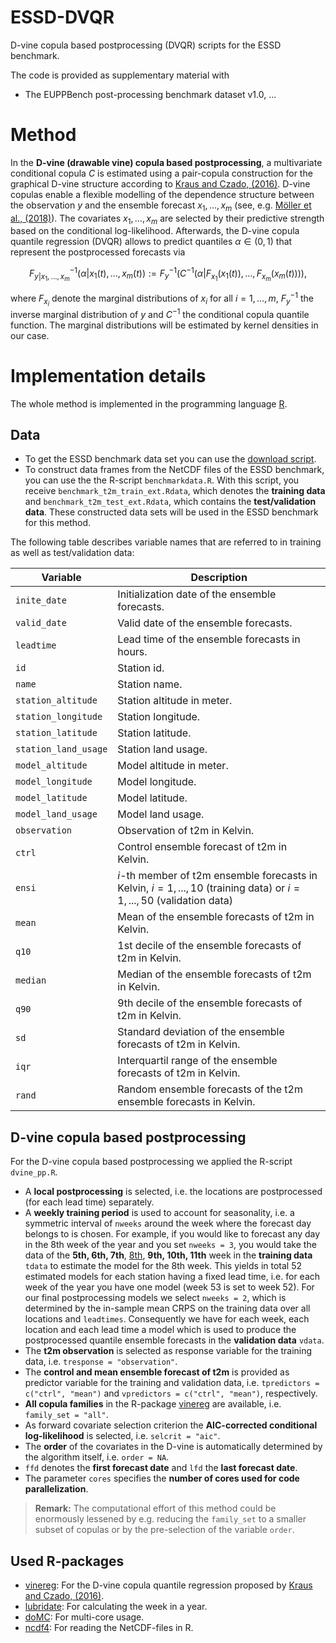 # ESSD-DVQR

D-vine copula based postprocessing (DVQR) scripts for the ESSD benchmark. 

The code is provided as supplementary material with
- The EUPPBench post-processing benchmark dataset v1.0, ...

# Method

In the **D-vine (drawable vine) copula based postprocessing**, a multivariate conditional copula $C$ is estimated using a pair-copula construction for the graphical D-vine structure according to [Kraus and Czado, (2016)](https://arxiv.org/pdf/1510.04161.pdf). D-vine copulas enable a flexible modelling of the dependence structure between the observation $y$ and the ensemble forecast $x_1, \ldots, x_m$ (see, e.g. [Möller et al., (2018)](https://arxiv.org/pdf/1811.02255.pdf)). The covariates $x_1, \ldots, x_m$ are selected by their predictive strength based on the conditional log-likelihood. Afterwards, the D-vine copula quantile regression (DVQR) allows to predict quantiles $\alpha\in (0,1)$ that represent the postprocessed forecasts via

$$F^{-1}_{y\vert x_1, \ldots, x_m}(\alpha\vert x_1(t), \ldots, x_m(t)):=F_y^{-1}\left(C^{-1}(\alpha\vert F_{x_1}(x_1(t)),\ldots, F_{x_m}(x_m(t)))\right),$$    

where $F_{x_i}$ denote the marginal distributions of $x_i$ for all $i=1,\ldots, m$, $F_{y}^{-1}$ the inverse marginal distribution of $y$ and $C^{-1}$ the conditional copula quantile function. The marginal distributions will be estimated by kernel densities in our case.

# Implementation details

The whole method is implemented in the programming language [R](https://www.r-project.org).

## Data 

- To get the ESSD benchmark data set you can use the [download script](https://github.com/EUPP-benchmark/ESSD-benchmark-datasets). 
- To construct data frames from the NetCDF files of the ESSD benchmark, you can use the the R-script `benchmarkdata.R`. With this script, you receive `benchmark_t2m_train_ext.Rdata`, which denotes the **training data** and `benchmark_t2m_test_ext.Rdata`, which contains the **test/validation data**. These constructed data sets will be used in the ESSD benchmark for this method.

The following table describes variable names that are referred to in training as well as test/validation data:

| Variable | Description |
| ---- | ----------- | 
| `inite_date` | Initialization date of the ensemble forecasts. |
| `valid_date` | Valid date of the ensemble forecasts. |
| `leadtime` | Lead time of the ensemble forecasts in hours. |
| `id` | Station id. |
| `name` | Station name. |
| `station_altitude` | Station altitude in meter. |
| `station_longitude` | Station longitude. |
| `station_latitude` | Station latitude. |
| `station_land_usage` | Station land usage. |
| `model_altitude` | Model altitude in meter. |
| `model_longitude` | Model longitude. |
| `model_latitude` | Model latitude. |
| `model_land_usage` | Model land usage. |
| `observation` | Observation of t2m in Kelvin. |
| `ctrl` | Control ensemble forecast of t2m in Kelvin. |
| `ensi` | $i$-th member of t2m ensemble forecasts in Kelvin, $i = 1, ..., 10$ (training data) or $i = 1, ..., 50$ (validation data) |
| `mean` | Mean of the ensemble forecasts of t2m in Kelvin. |
| `q10` | 1st decile of the ensemble forecasts of t2m in Kelvin. |
| `median` | Median of the ensemble forecasts of t2m in Kelvin. |
| `q90` | 9th decile of the ensemble forecasts of t2m in Kelvin. |
| `sd` | Standard deviation of the ensemble forecasts of t2m in Kelvin. |
| `iqr` | Interquartil range of the ensemble forecasts of t2m in Kelvin. |
| `rand` | Random ensemble forecasts of the t2m ensemble forecasts in Kelvin. |

## D-vine copula based postprocessing

For the D-vine copula based postprocessing we applied the R-script `dvine_pp.R`.

- A **local postprocessing** is selected, i.e. the locations are postprocessed (for each lead time) separately.
- A **weekly training period** is used to account for seasonality, i.e. a symmetric interval of `nweeks` around the week where the forecast day belongs to is chosen. For example, if you would like to forecast any day in the 8th week of the year and you set `nweeks = 3`, you would take the data of the **5th, 6th, 7th**, <u>8th</u>, **9th, 10th, 11th** week in the **training data** `tdata` to estimate the model for the 8th week. This yields in total 52 estimated models for each station having a fixed lead time, i.e. for each week of the year you have one model (week 53 is set to week 52). For our final postprocessing models we select `nweeks = 2`, which is determined by the in-sample mean CRPS on the training data over all locations and `leadtimes`. Consequently we have for  each week, each location and each lead time a model which is used to produce the postprocessed quantile ensemble forecasts in the **validation data** `vdata`. 
- The **t2m observation** is selected as response variable for the training data, i.e. `tresponse = "observation"`.
- The **control and mean ensemble forecast of t2m** is provided as predictor variable for the training and validation data, i.e. `tpredictors = c("ctrl", "mean")` and `vpredictors = c("ctrl", "mean")`, respectively.
- **All copula families** in the R-package [vinereg](https://github.com/tnagler/vinereg) are available, i.e. `family_set = "all"`.
- As forward covariate selection criterion the **AIC-corrected conditional log-likelihood** is selected, i.e. `selcrit = "aic"`.
- The **order** of the covariates in the D-vine is automatically determined by the algorithm itself, i.e. `order = NA`.
- `ffd` denotes the **first forecast date** and `lfd` the **last forecast date**. 
- The parameter `cores` specifies the **number of cores used for code parallelization**. 

> **Remark:**
> The computational effort of this method could be enormously lessened by e.g. reducing the `family_set` to a smaller subset of copulas or by the pre-selection of the variable `order`. 

## Used R-packages
- [vinereg](https://github.com/tnagler/vinereg): For the D-vine copula quantile regression proposed by [Kraus and Czado, (2016)](https://arxiv.org/pdf/1510.04161.pdf).
- [lubridate](https://github.com/tidyverse/lubridate): For calculating the week in a year.
- [doMC](https://cran.r-project.org/web/packages/doMC/doMC.pdf): For multi-core usage.
- [ncdf4](https://cran.r-project.org/web/packages/ncdf4/index.html): For reading the NetCDF-files in R.

